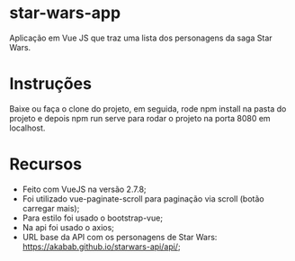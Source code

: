 # star-wars-app
Aplicação em Vue JS que traz uma lista dos personagens da saga Star Wars.

# Instruções
 Baixe ou faça o clone do projeto, em seguida, rode npm install na pasta do projeto e depois npm run serve para rodar o projeto na porta 8080 em localhost.
 
 # Recursos
 - Feito com VueJS na versão 2.7.8;
 - Foi utilizado vue-paginate-scroll para paginação via scroll (botão carregar mais);
 - Para estilo foi usado o bootstrap-vue;
 - Na api foi usado o axios;
 - URL base da API com os personagens de Star Wars: https://akabab.github.io/starwars-api/api/;
